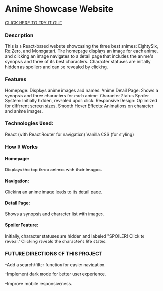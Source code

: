 <h1>Anime Showcase Website</h1>

[CLICK HERE TO TRY IT OUT](https://webpage-first-tau.vercel.app/)

<h3>Description</h3>

This is a React-based website showcasing the three best animes: EightySix, Re:Zero, and Monogatari. The homepage displays an image for each anime, and clicking an image navigates to a detail page that includes the anime's synopsis and three of its best characters. Character statuses are initially hidden as spoilers and can be revealed by clicking.

<h3>Features</h3>

Homepage: Displays anime images and names.
Anime Detail Page: Shows a synopsis and three characters for each anime.
Character Status Spoiler System: Initially hidden, revealed upon click.
Responsive Design: Optimized for different screen sizes.
Smooth Hover Effects: Animations on character and anime images.

<h3>Technologies Used:</h3>

React (with React Router for navigation)
Vanilla CSS (for styling)

<h3>How It Works</h3>

<h4>Homepage:</h4> Displays the top three animes with their images.
<h4>Navigation:</h4> Clicking an anime image leads to its detail page.
<h4>Detail Page:</h4> Shows a synopsis and character list with images.
<h4>Spoiler Feature:</h4> Initially, character statuses are hidden and labeled "SPOILER! Click to reveal." Clicking reveals the character's life status.

<h3>FUTURE DIRECTIONS OF THIS PROJECT</h3>

-Add a search/filter function for easier navigation.

-Implement dark mode for better user experience.

-Improve mobile responsiveness.
